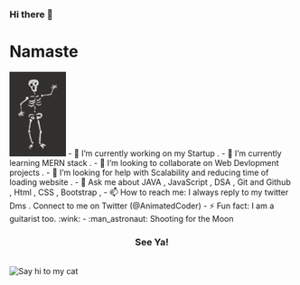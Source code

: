 ### Hi there 👋

<!--
**swdev-Animesh/swdev-Animesh** is a ✨ _special_ ✨ repository because its `README.md` (this file) appears on your GitHub profile.

Here are some ideas to get you started:
-->
<h1>Namaste</h1>
<!--<img style="text-align:right" src="namaste" width="150" height="200">-->
<img style="text-align:center;" src="giphy.gif" alt="Namaste" width="100" height="150">
- 🔭 I’m currently working on my Startup .
- 🌱 I’m currently learning MERN stack .
- 👯 I’m looking to collaborate on Web Devlopment projects .
- 🤔 I’m looking for help with Scalability and reducing time of loading website .
- 💬 Ask me about JAVA , JavaScript , DSA , Git and Github , Html , CSS , Bootstrap ,  
- 📫 How to reach me: I always reply to my twitter Dms . Connect to me on Twitter (@AnimatedCoder)
- ⚡ Fun fact: I am a guitarist too. :wink:
- :man_astronaut: Shooting for the Moon
<h3 style="text-align:center;"> See Ya! </h3>
<br>
 <!-- <img style="text-align:center" src="giphy.gif" alt="Namaste" width="100" height="150"> -->
<img style="text-align:center;" src="matcat.gif" alt="Say hi to my cat" width="800" height="250">

